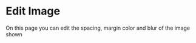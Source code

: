 <h1>Edit Image</h1>
On this page you can edit the spacing, margin color and blur of the image shown
